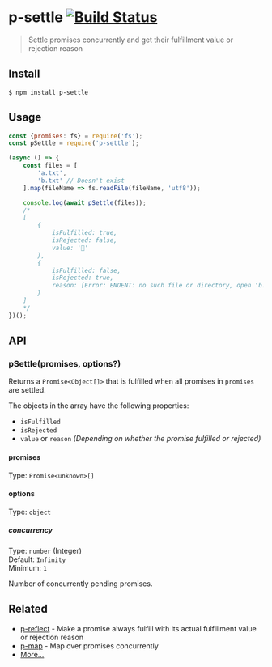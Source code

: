 # p-settle [![Build Status](https://travis-ci.org/sindresorhus/p-settle.svg?branch=master)](https://travis-ci.org/sindresorhus/p-settle)

> Settle promises concurrently and get their fulfillment value or rejection reason

## Install

```
$ npm install p-settle
```

## Usage

```js
const {promises: fs} = require('fs');
const pSettle = require('p-settle');

(async () => {
	const files = [
		'a.txt',
		'b.txt' // Doesn't exist
	].map(fileName => fs.readFile(fileName, 'utf8'));

	console.log(await pSettle(files));
	/*
	[
		{
			isFulfilled: true,
			isRejected: false,
			value: '🦄'
		},
		{
			isFulfilled: false,
			isRejected: true,
			reason: [Error: ENOENT: no such file or directory, open 'b.txt']
		}
	]
	*/
})();
```

## API

### pSettle(promises, options?)

Returns a `Promise<Object[]>` that is fulfilled when all promises in `promises` are settled.

The objects in the array have the following properties:

- `isFulfilled`
- `isRejected`
- `value` or `reason` *(Depending on whether the promise fulfilled or rejected)*

#### promises

Type: `Promise<unknown>[]`

#### options

Type: `object`

##### concurrency

Type: `number` (Integer)\
Default: `Infinity`\
Minimum: `1`

Number of concurrently pending promises.

## Related

- [p-reflect](https://github.com/sindresorhus/p-reflect) - Make a promise always fulfill with its actual fulfillment value or rejection reason
- [p-map](https://github.com/sindresorhus/p-map) - Map over promises concurrently
- [More…](https://github.com/sindresorhus/promise-fun)
